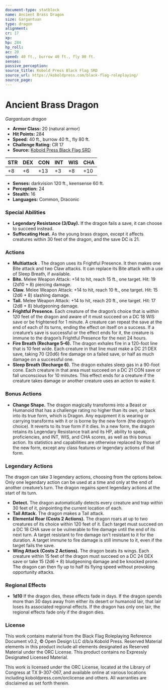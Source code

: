 ```yaml
---
document-type: statblock
name: Ancient Brass Dragon
size: Gargantuan
type: dragon
alignment: 
cr: 17
xp: 
hp: 284
hp_roll: 
ac: 20
speed: 40 ft., burrow 40 ft., fly 80 ft.
senses: 
passive_perception: 
source_title: Kobold Press Black Flag SRD
source_url: https://koboldpress.com/black-flag-roleplaying/
source_page: 
---
```


# Ancient Brass Dragon

*Gargantuan dragon*

- **Armor Class:** 20 (natural armor)
- **Hit Points:** 284
- **Speed:** 40 ft., burrow 40 ft., fly 80 ft.
- **Challenge Rating:** CR 17
- **Source:** [Kobold Press Black Flag SRD](https://koboldpress.com/black-flag-roleplaying/)

| STR | DEX | CON | INT | WIS | CHA |
| --- | --- | --- | --- | --- | --- |
| +8 | +6 | +13 | +3 | +8 | +10 |

- **Senses:** darkvision 120 ft., keensense 60 ft.
- **Perception:** 24
- **Stealth:** 16
- **Languages:** Common, Draconic

### Special Abilities

- **Legendary Resistance (3/Day).** If the dragon fails a save, it can choose to succeed instead.
- **Suffocating Heat.** As the young brass dragon, except it affects creatures within 30 feet of the dragon, and the save DC is 21.

### Actions

- **Multiattack** . The dragon uses its Frightful Presence. It then makes one Bite attack and two Claw attacks. It can replace its Bite attack with a use of Sleep Breath, if available.
- **Bite.** Melee Weapon Attack: +14 to hit, reach 15 ft., one target. Hit: 19 (2d10 + 8) piercing damage.
- **Claw.** Melee Weapon Attack: +14 to hit, reach 10 ft., one target. Hit: 15 (2d6 + 8) slashing damage.
- **Tail.** Melee Weapon Attack: +14 to hit, reach 20 ft., one target. Hit: 17 (2d8 + 8) bludgeoning damage.
- **Frightful Presence.** Each creature of the dragon’s choice that is within 120 feet of the dragon and aware of it must succeed on a DC 18 WIS save or be frightened for 1 minute. A creature can repeat the save at the end of each of its turns, ending the effect on itself on a success. If a creature’s save is successful or the effect ends for it, the creature is immune to the dragon’s Frightful Presence for the next 24 hours.
- **Fire Breath (Recharge 5–6).** The dragon exhales fire in a 120-foot line that is 10 feet wide. Each creature in that line must make a DC 21 DEX save, taking 70 (20d6) fire damage on a failed save, or half as much damage on a successful one.
- **Sleep Breath (Recharge 6).** The dragon exhales sleep gas in a 90-foot cone. Each creature in that area must succeed on a DC 21 CON save or fall unconscious for 10 minutes. This effect ends for a creature if the creature takes damage or another creature uses an action to wake it.

### Bonus Actions

- **Change Shape.** The dragon magically transforms into a Beast or Humanoid that has a challenge rating no higher than its own, or back into its true form, which is Dragon. Any equipment it is wearing or carrying transforms with it or is borne by the new form (the dragon’s choice). It reverts to its true form if it dies. In a new form, the dragon retains its Legendary Resistance trait and its HP, ability to speak, proficiencies, and INT, WIS, and CHA scores, as well as this bonus action. Its statistics and capabilities are otherwise replaced by those of the new form, except any class features or legendary actions of that form.

### Legendary Actions

The dragon can take 3 legendary actions, choosing from the options below. Only one legendary action can be used at a time and only at the end of another creature’s turn. The dragon regains spent legendary actions at the start of its turn.

- **Detect.** The dragon automatically detects every creature and trap within 30 feet of it, pinpointing the current location of each.
- **Tail Attack.** The dragon makes a Tail attack.
- **Elemental Roar (Costs 2 Actions).** The dragon roars at up to two creatures of its choice within 120 feet of it. Each target must succeed on a DC 18 CHA save or be vulnerable to fire damage until the end of its next turn. A target resistant to fire damage isn’t resistant to it for the duration. A target immune to fire damage is still immune to it, even if the target fails the save.
- **Wing Attack (Costs 2 Actions).** The dragon beats its wings. Each creature within 15 feet of the dragon must succeed on a DC 24 DEX save or take 15 (2d6 + 8) bludgeoning damage and be knocked prone. The dragon can then fly up to half its flying speed without provoking opportunity attacks.

### Regional Effects

- **1d10** If the dragon dies, these effects fade in  days. If the dragon spends more than 30 days away from either its desert or humanoid lair, that lair loses its associated regional effects. If the dragon has only one lair, the regional effects fade only if the dragon dies.
### License

This work contains material from the Black Flag Roleplaying Reference Document v0.2, © Open Design LLC d/b/a Kobold Press. Reserved Material elements in this product include all elements designated as Reserved Material under the ORC License. This product contains no Expressly Designated Licensed Material.

This work is licensed under the ORC License, located at the Library of Congress at TX 9-307-067, and available online at various locations including koboldpress.com/orclicense and others. All warranties are disclaimed as set forth therein.
